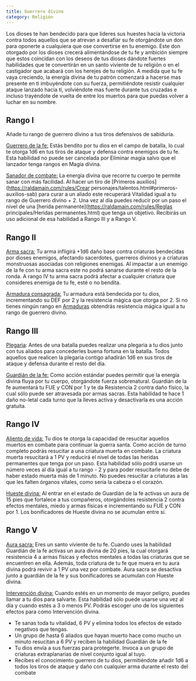 ```yaml
---
title: Guerrero divino
category: Religión
---
```


Los dioses te han bendecido para que lideres sus huestes hacia la victoria contra todos aquellos que se atrevan a desafiar su fe otorgándote un don para oponerte a cualquiera que ose convertirse en tu enemigo. Este don otorgado por los dioses crecerá alimentándose de tu fe y ambición siempre que estos coincidan con los deseos de tus dioses dándote fuertes habilidades que te convertirán en un santo viviente de tu religión o en el castigador que acabará con los herejes de tu religión. A medida que tu fe vaya creciendo, la energía divina de tu patrón comenzará a hacerse mas presente en ti imbuyéndote con su fuerza, permitiéndote resistir cualquier ataque lanzado hacia tí, volviéndote mas fuerte durante tus cruzadas e incluso trayéndote de vuelta de entre los muertos para que puedas volver a luchar en su nombre.

## Rango I

Añade tu rango de guerrero divino a tus tiros defensivos de sabiduría.

<u>Guerrero de la fe:</u> Estás bendito por tu dios en el campo de batalla, lo cual te otorga 1d6 en tus tiros de ataque y defensa contra enemigos de tu fe. Esta habilidad no puede ser cancelada por Eliminar magia salvo que el lanzador tenga rangos en Magia divina.

<u>Sanador de combate:</u> La energía divina que recorre tu cuerpo te permite sanar con más facilidad. Al hacer un tiro de [Primeros auxilios](https://raldamain.com/rules/Crear personajes/talentos.html#primeros-auxilios-sab) para curar a un aliado este recuperará Vitalidad igual a tu rango de Guerrero divino + 2. Una vez al día puedes reducir por un paso el nivel de una [herida permanente](https://raldamain.com/rules/Reglas principales/Heridas permanentes.html) que tenga un objetivo. Recibirás un uso adicional de esa habilidad a Rango III y a Rango V.

## Rango II

<u>Arma sacra:</u> Tu arma infligirá +1d6 daño base contra criaturas bendecidas por dioses enemigos, afectando sacerdotes, guerreros divinos y a criaturas monstruosas asociadas con religiones enemigas. Al impactar a un enemigo de la fe con tu arma sacra este no podrá sanarse durante el resto de la ronda. A rango IV tu arma sacra podrá afectar a cualquier criatura que consideres enemiga de tu fe, esté o no bendita. 

<u>Armadura consagrada:</u> Tu armadura está bendecida por tu dios, incrementando su DEF por 2 y la resistencia mágica que otorga por 2. Si no tienes ningún rango en [Armaduras](https://raldamain.com/rules/Rangos/Combate/armaduras.html) obtendrás resistencia mágica igual a tu rango de guerrero divino.

## Rango III

<u>Plegaria</u>: Antes de una batalla puedes realizar una plegaria a tu dios junto con tus aliados para concederles buena fortuna en la batalla. Todos aquellos que realicen la plegaria contigo añadirán 1d6 en sus tiros de ataque y defensa durante el resto del día.

<u>Guardián de la fe:</u> Como acción estándar puedes permitir que la energía divina fluya por tu cuerpo, otorgándote fuerza sobrenatural. Guardián de la fe aumentará tu FUE y CON por 1 y te da Resistencia 2 contra daño físico, la cual sólo puede ser atravesada por armas sacras. Esta habilidad te hace 1 daño no-letal cada turno que la lleves activa y desactivarla es una acción gratuita.

## Rango IV

<u>Aliento de vida:</u> Tu dios te otorga la capacidad de resucitar aquellos muertos en combate para continuar la guerra santa. Como acción de turno completo podrás resucitar a una criatura muerta en combate. La criatura muerta resucitará a 1 PV y reducirá el nivel de todas las heridas permanentes que tenga por un paso. Esta habilidad sólo podrá usarse un número veces al día igual a tu rango - 2 y para poder resucitarle no debe de haber estado muerta más de 1 minuto. No puedes resucitar a criaturas a las que les falten órganos vitales, como sería la cabeza o el corazón.

<u>Hueste divina:</u> Al entrar en el estado de Guardián de la fe activas un aura de 15 pies que fortalece a tus compañeros, otorgándoles resistencia 2 contra efectos mentales, miedo y armas físicas e incrementando su FUE y CON por 1. Los bonificadores de Hueste divina no se acumulan entre sí.

## Rango V

<u>Aura sacra:</u> Eres un santo viviente de tu fe. Cuando uses la habilidad Guardián de la fe activas un aura divina de 20 pies, la cual otorgará resistencia 4 a armas físicas y efectos mentales a todas las criaturas que se encuentren en ella. Además, toda criatura de tu fe que muera en tu aura divina podrá revivir a 1 PV una vez por combate. Aura sacra se desactiva junto a guardián de la fe y sus bonificadores se acumulan con Hueste divina.

<u>Intervención divina:</u> Cuando estés en un momento de mayor peligro, puedes llamar a tu dios para salvarte. Esta habilidad sólo puede usarse una vez al día y cuando estés a 3 o menos PV. Podrás escoger uno de los siguientes efectos para como Intervención divina.

- Te sanas toda tu vitalidad, 6 PV y elimina todos los efectos de estado negativos que tengas.
- Un grupo de hasta 6 aliados que hayan muerto hace como mucho un minuto resucitan a 6 PV y reciben la habilidad Guardián de la fe
- Tu dios envía a sus fuerzas para protegerte. Invoca a un grupo de criaturas extraplanarias de nivel conjunto igual al tuyo.
- Recibes el conocimiento guerrero de tu dios, permitiéndote añadir 1d6 a todos los tiros de ataque y daño con cualquier arma durante el resto del combate